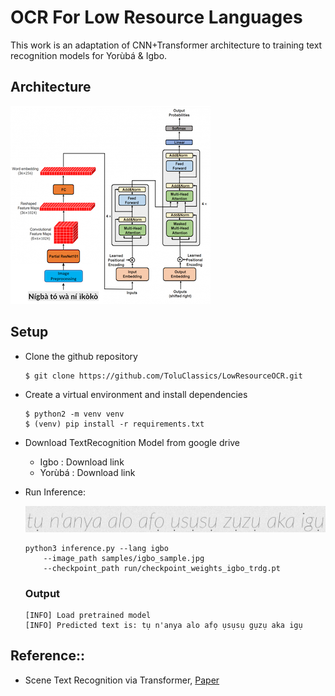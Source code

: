 # OCR For Low Resource Languages

This work is an adaptation of CNN+Transformer architecture to training text recognition models for Yorùbá & Igbo.

## Architecture


![alt text](samples/architecture.png)

## Setup

- Clone the github repository
    ```
    $ git clone https://github.com/ToluClassics/LowResourceOCR.git
    ```
- Create a virtual environment and install dependencies
    ```
    $ python2 -m venv venv 
    $ (venv) pip install -r requirements.txt
    ```
- Download TextRecognition Model from google drive
    - Igbo : Download link
    - Yorùbá : Download link

- Run Inference:

    ![alt text](samples/igbo_sample.jpg)

    ```
    python3 inference.py --lang igbo 
        --image_path samples/igbo_sample.jpg 
        --checkpoint_path run/checkpoint_weights_igbo_trdg.pt
    ```
    ### Output

    ```
    [INFO] Load pretrained model
    [INFO] Predicted text is: tụ n'anya alo afọ ụsụsụ gụzụ aka igụ
    ```

## Reference::

-  Scene Text Recognition via Transformer, [Paper](https://arxiv.org/abs/2003.08077)